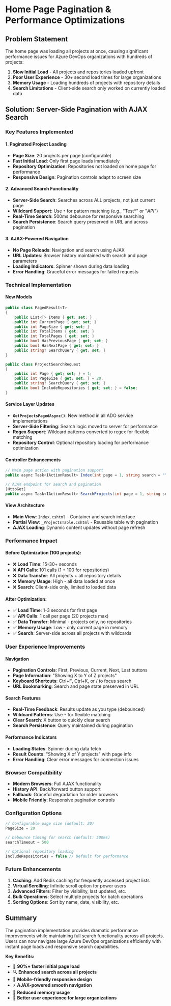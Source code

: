 # Home Page Pagination & Performance Optimizations

## Problem Statement
The home page was loading all projects at once, causing significant performance issues for Azure DevOps organizations with hundreds of projects:

1. **Slow Initial Load** - All projects and repositories loaded upfront
2. **Poor User Experience** - 30+ second load times for large organizations  
3. **Memory Usage** - Loading hundreds of projects with repository details
4. **Search Limitations** - Client-side search only worked on currently loaded data

## Solution: Server-Side Pagination with AJAX Search

### Key Features Implemented

#### 1. **Paginated Project Loading**
- **Page Size**: 20 projects per page (configurable)
- **Fast Initial Load**: Only first page loads immediately
- **Repository Optimization**: Repositories not loaded on home page for performance
- **Responsive Design**: Pagination controls adapt to screen size

#### 2. **Advanced Search Functionality**
- **Server-Side Search**: Searches across ALL projects, not just current page
- **Wildcard Support**: Use `*` for pattern matching (e.g., "Test*" or "*API*")
- **Real-Time Search**: 500ms debounce for responsive searching
- **Search Persistence**: Search query preserved in URL and across pagination

#### 3. **AJAX-Powered Navigation**
- **No Page Reloads**: Navigation and search using AJAX
- **URL Updates**: Browser history maintained with search and page parameters
- **Loading Indicators**: Spinner shown during data loading
- **Error Handling**: Graceful error messages for failed requests

### Technical Implementation

#### New Models
```csharp
public class PagedResult<T>
{
    public List<T> Items { get; set; }
    public int CurrentPage { get; set; }
    public int PageSize { get; set; }
    public int TotalItems { get; set; }
    public int TotalPages { get; set; }
    public bool HasPreviousPage { get; set; }
    public bool HasNextPage { get; set; }
    public string? SearchQuery { get; set; }
}

public class ProjectSearchRequest
{
    public int Page { get; set; } = 1;
    public int PageSize { get; set; } = 20;
    public string? SearchQuery { get; set; }
    public bool IncludeRepositories { get; set; } = false;
}
```

#### Service Layer Updates
- **`GetProjectsPagedAsync()`**: New method in all ADO service implementations
- **Server-Side Filtering**: Search logic moved to server for performance
- **Regex Support**: Wildcard patterns converted to regex for flexible matching
- **Repository Control**: Optional repository loading for performance optimization

#### Controller Enhancements
```csharp
// Main page action with pagination support
public async Task<IActionResult> Index(int page = 1, string search = "")

// AJAX endpoint for search and pagination
[HttpGet]
public async Task<IActionResult> SearchProjects(int page = 1, string search = "", int pageSize = 20)
```

#### View Architecture
- **Main View**: `Index.cshtml` - Container and search interface
- **Partial View**: `_ProjectsTable.cshtml` - Reusable table with pagination
- **AJAX Loading**: Dynamic content updates without page refresh

### Performance Impact

#### Before Optimization (100 projects):
- ❌ **Load Time**: 15-30+ seconds
- ❌ **API Calls**: 101 calls (1 + 100 for repositories)
- ❌ **Data Transfer**: All projects + all repository details
- ❌ **Memory Usage**: High - all data loaded at once
- ❌ **Search**: Client-side only, limited to loaded data

#### After Optimization:
- ✅ **Load Time**: 1-3 seconds for first page
- ✅ **API Calls**: 1 call per page (20 projects max)
- ✅ **Data Transfer**: Minimal - projects only, no repositories
- ✅ **Memory Usage**: Low - only current page in memory
- ✅ **Search**: Server-side across all projects with wildcards

### User Experience Improvements

#### Navigation
- **Pagination Controls**: First, Previous, Current, Next, Last buttons
- **Page Information**: "Showing X to Y of Z projects"
- **Keyboard Shortcuts**: Ctrl+F, Ctrl+K, or / to focus search
- **URL Bookmarking**: Search and page state preserved in URL

#### Search Features
- **Real-Time Feedback**: Results update as you type (debounced)
- **Wildcard Patterns**: Use `*` for flexible matching
- **Clear Search**: X button to quickly clear search
- **Search Persistence**: Query maintained during pagination

#### Performance Indicators
- **Loading States**: Spinner during data fetch
- **Result Counts**: "Showing X of Y projects" with page info
- **Error Handling**: Clear error messages for connection issues

### Browser Compatibility
- **Modern Browsers**: Full AJAX functionality
- **History API**: Back/forward button support
- **Fallback**: Graceful degradation for older browsers
- **Mobile Friendly**: Responsive pagination controls

### Configuration Options
```csharp
// Configurable page size (default: 20)
PageSize = 20

// Debounce timing for search (default: 500ms)
searchTimeout = 500

// Optional repository loading
IncludeRepositories = false // Default for performance
```

### Future Enhancements
1. **Caching**: Add Redis caching for frequently accessed project lists
2. **Virtual Scrolling**: Infinite scroll option for power users
3. **Advanced Filters**: Filter by visibility, last updated, etc.
4. **Bulk Operations**: Select multiple projects for batch operations
5. **Sorting Options**: Sort by name, date, visibility, etc.

## Summary

The pagination implementation provides dramatic performance improvements while maintaining full search functionality across all projects. Users can now navigate large Azure DevOps organizations efficiently with instant page loads and responsive search capabilities.

**Key Benefits:**
- 🚀 **90%+ faster initial page load**
- 🔍 **Enhanced search across all projects** 
- 📱 **Mobile-friendly responsive design**
- ⚡ **AJAX-powered smooth navigation**
- 💾 **Reduced memory usage**
- 🎯 **Better user experience for large organizations**
